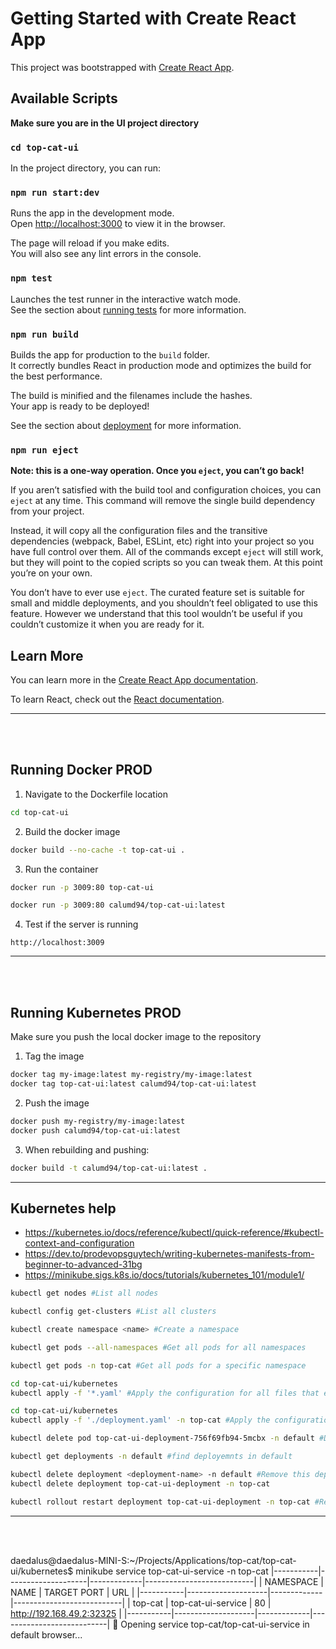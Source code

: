 # Getting Started with Create React App

This project was bootstrapped with [Create React App](https://github.com/facebook/create-react-app).

## Available Scripts

**Make sure you are in the UI project directory**
### `cd top-cat-ui`

In the project directory, you can run:

### `npm run start:dev`

Runs the app in the development mode.\
Open [http://localhost:3000](http://localhost:3000) to view it in the browser.

The page will reload if you make edits.\
You will also see any lint errors in the console.

### `npm test`

Launches the test runner in the interactive watch mode.\
See the section about [running tests](https://facebook.github.io/create-react-app/docs/running-tests) for more information.

### `npm run build`

Builds the app for production to the `build` folder.\
It correctly bundles React in production mode and optimizes the build for the best performance.

The build is minified and the filenames include the hashes.\
Your app is ready to be deployed!

See the section about [deployment](https://facebook.github.io/create-react-app/docs/deployment) for more information.

### `npm run eject`

**Note: this is a one-way operation. Once you `eject`, you can’t go back!**

If you aren’t satisfied with the build tool and configuration choices, you can `eject` at any time. This command will remove the single build dependency from your project.

Instead, it will copy all the configuration files and the transitive dependencies (webpack, Babel, ESLint, etc) right into your project so you have full control over them. All of the commands except `eject` will still work, but they will point to the copied scripts so you can tweak them. At this point you’re on your own.

You don’t have to ever use `eject`. The curated feature set is suitable for small and middle deployments, and you shouldn’t feel obligated to use this feature. However we understand that this tool wouldn’t be useful if you couldn’t customize it when you are ready for it.

## Learn More

You can learn more in the [Create React App documentation](https://facebook.github.io/create-react-app/docs/getting-started).

To learn React, check out the [React documentation](https://reactjs.org/).

---
<br><br>

## Running Docker PROD
1. Navigate to the Dockerfile location
```bash
cd top-cat-ui
```
2. Build the docker image
```bash
docker build --no-cache -t top-cat-ui .
```
3. Run the container
```bash
docker run -p 3009:80 top-cat-ui
```
```bash
docker run -p 3009:80 calumd94/top-cat-ui:latest
```
4. Test if the server is running
```
http://localhost:3009
```

---
<br><br>

## Running Kubernetes PROD
Make sure you push the local docker image to the repository
1. Tag the image
```bash
docker tag my-image:latest my-registry/my-image:latest
docker tag top-cat-ui:latest calumd94/top-cat-ui:latest
```
2. Push the image
```bash
docker push my-registry/my-image:latest
docker push calumd94/top-cat-ui:latest
```
3. When rebuilding and pushing:
```bash
docker build -t calumd94/top-cat-ui:latest .
```

---

## Kubernetes help
- https://kubernetes.io/docs/reference/kubectl/quick-reference/#kubectl-context-and-configuration
- https://dev.to/prodevopsguytech/writing-kubernetes-manifests-from-beginner-to-advanced-31bg
- https://minikube.sigs.k8s.io/docs/tutorials/kubernetes_101/module1/
```bash
kubectl get nodes #List all nodes
```
```bash
kubectl config get-clusters #List all clusters
```
```bash
kubectl create namespace <name> #Create a namespace
```
```bash
kubectl get pods --all-namespaces #Get all pods for all namespaces
```
```bash
kubectl get pods -n top-cat #Get all pods for a specific namespace
```
```bash
cd top-cat-ui/kubernetes
kubectl apply -f '*.yaml' #Apply the configuration for all files that end with '.yaml'
```
```bash
cd top-cat-ui/kubernetes
kubectl apply -f './deployment.yaml' -n top-cat #Apply the configuration for this file
```
```bash
kubectl delete pod top-cat-ui-deployment-756f69fb94-5mcbx -n default #Delete this pod from this namespace
```
```bash
kubectl get deployments -n default #find deployemnts in default
```
```bash
kubectl delete deployment <deployment-name> -n default #Remove this deployment from this namespace
kubectl delete deployment top-cat-ui-deployment -n top-cat
```
```bash
kubectl rollout restart deployment top-cat-ui-deployment -n top-cat #Restart deployment
```

---
<br><br>


daedalus@daedalus-MINI-S:~/Projects/Applications/top-cat/top-cat-ui/kubernetes$ minikube service top-cat-ui-service -n top-cat
|-----------|--------------------|-------------|---------------------------|
| NAMESPACE |        NAME        | TARGET PORT |            URL            |
|-----------|--------------------|-------------|---------------------------|
| top-cat   | top-cat-ui-service |          80 | http://192.168.49.2:32325 |
|-----------|--------------------|-------------|---------------------------|
🎉  Opening service top-cat/top-cat-ui-service in default browser...
